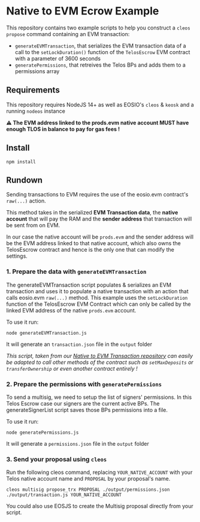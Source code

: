 # Native to EVM Ecrow Example

This repository contains two example scripts to help you construct a `cleos propose` command containing an EVM transaction:

- `generateEVMTransaction`, that serializes the EVM transaction data of a call to the `setLockDuration()` function of the `TelosEscrow` EVM contract with a parameter of 3600 seconds
- `generatePermissions`, that retreives the Telos BPs and adds them to a permissions array

## Requirements

This repository requires NodeJS 14+ as well as EOSIO's `cleos` & `keosk` and a running `nodeos` instance

**⚠️ The EVM address linked to the prods.evm native account MUST have enough TLOS in balance to pay for gas fees !**

## Install

`npm install`

## Rundown

Sending transactions to EVM requires the use of the eosio.evm contract's `raw(...)` action.

This method takes in the serialized **EVM Transaction data**, the **native account** that will pay the RAM and the **sender address** that transaction will be sent from on EVM.

In our case the native account will be `prods.evm` and the sender address will be the EVM address linked to that native account, which also owns the TelosEscrow contract and hence is the only one that can modify the settings.

### 1. Prepare the data with `generateEVMTransaction`

The generateEVMTransaction script populates & serializes an EVM transaction and uses it to populate a native transaction with an action that calls eosio.evm `raw(...)` method. This example uses the `setLockDuration` function of the TelosEscrow EVM Contract which can only be called by the linked EVM address of the native `prods.evm` account. 

To use it run:

`node generateEVMTransaction.js`

It will generate an `transaction.json` file in the `output` folder

_This script, taken from our [Native to EVM Transaction repository](https://github.com/telosnetwork/native-to-evm-transaction) can easily be adapted to call other methods of the contract such as `setMaxDeposits` or `transferOwnership` or even another contract entirely !_

### 2. Prepare the permissions with `generatePermissions`

To send a multisig, we need to setup the list of signers' permissions. In this Telos Escrow case our signers are the current active BPs.
The generateSignerList script saves those BPs permissions into a file.

To use it run:

`node generatePermissions.js`

It will generate a `permissions.json` file in the `output` folder

### 3. Send your proposal using `cleos`

Run the following cleos command, replacing `YOUR_NATIVE_ACCOUNT` with your Telos native account name and `PROPOSAL` by your proposal's name.

```cleos multisig propose_trx PROPOSAL ./output/permissions.json ./output/transaction.js YOUR_NATIVE_ACCOUNT```

You could also use EOSJS to create the Multisig proposal directly from your script.

